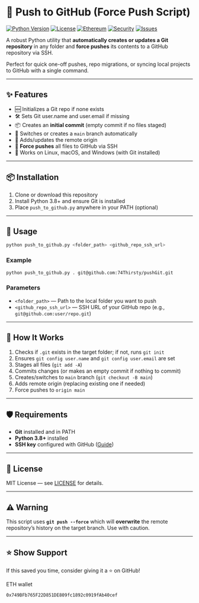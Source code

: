 # 🚀 Push to GitHub (Force Push Script)


[![Python Version](https://img.shields.io/badge/python-3.9%2B-blue.svg)](https://www.python.org/downloads/)
[![License](https://img.shields.io/badge/license-MIT-green.svg)](LICENSE)
[![Ethereum](https://img.shields.io/badge/network-Ethereum-%236C71C4)](https://ethereum.org/)
[![Security](https://img.shields.io/badge/encryption-AES--256-orange.svg)]()
[![Issues](https://img.shields.io/github/issues/74Thirsty/wallet.svg)](https://github.com/74Thirsty/wallet/issues)

A robust Python utility that **automatically creates or updates a Git repository** in any folder and **force pushes** its contents to a GitHub repository via SSH.

Perfect for quick one-off pushes, repo migrations, or syncing local projects to GitHub with a single command.

---

## ✨ Features

- 🆕 Initializes a Git repo if none exists  
- 🛠 Sets Git user.name and user.email if missing  
- 📦 Creates an **initial commit** (empty commit if no files staged)  
- 🔀 Switches or creates a `main` branch automatically  
- 🔗 Adds/updates the remote origin  
- 🚀 **Force pushes** all files to GitHub via SSH  
- 💯 Works on Linux, macOS, and Windows (with Git installed)

---

## 📦 Installation

1. Clone or download this repository
2. Install Python 3.8+ and ensure Git is installed
3. Place `push_to_github.py` anywhere in your PATH (optional)

---

## 🚀 Usage

```bash
python push_to_github.py <folder_path> <github_repo_ssh_url>
````

### Example

```bash
python push_to_github.py . git@github.com:74Thirsty/pushGit.git
```

### Parameters

* `<folder_path>` — Path to the local folder you want to push
* `<github_repo_ssh_url>` — SSH URL of your GitHub repo (e.g., `git@github.com:user/repo.git`)

---

## 🔧 How It Works

1. Checks if `.git` exists in the target folder; if not, runs `git init`
2. Ensures `git config user.name` and `git config user.email` are set
3. Stages all files (`git add -A`)
4. Commits changes (or makes an empty commit if nothing to commit)
5. Creates/switches to `main` branch (`git checkout -B main`)
6. Adds remote origin (replacing existing one if needed)
7. Force pushes to `origin main`

---

## 🛡 Requirements

* **Git** installed and in PATH
* **Python 3.8+** installed
* **SSH key** configured with GitHub ([Guide](https://docs.github.com/en/authentication/connecting-to-github-with-ssh))

---

## 📜 License

MIT License — see [LICENSE](LICENSE) for details.

---

## ⚠️ Warning

This script uses **`git push --force`** which will **overwrite** the remote repository’s history on the target branch.
Use with caution.

---

## ⭐ Show Support

If this saved you time, consider giving it a ⭐ on GitHub!

ETH wallet

```bash
0x749BFb765F22D851DE809fc1892c0919fAb40cef
```
